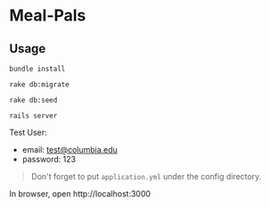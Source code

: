 # Meal-Pals

## Usage
```shell
bundle install

rake db:migrate

rake db:seed

rails server
```

Test User:
- email: test@columbia.edu
- password: 123
> Don't forget to put `application.yml` under the config directory.

In browser, open http://localhost:3000